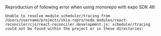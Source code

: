 Reproduction of following error when using monorepo with expo SDK 46:

```
Unable to resolve module scheduler/tracing from /Users/username/projects/skia-repro/node_modules/react-reconciler/cjs/react-reconciler.development.js: scheduler/tracing could not be found within the project or in these directories:
```